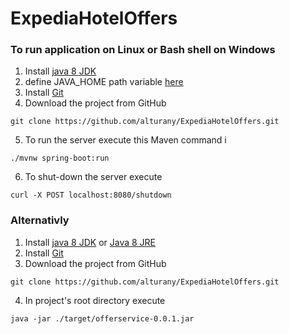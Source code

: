 # ExpediaHotelOffers

### To run application on Linux or Bash shell on Windows
1. Install [java 8 JDK](http://www.oracle.com/technetwork/java/javase/downloads/jdk8-downloads-2133151.html)
1. define JAVA_HOME path variable [here](https://docs.oracle.com/cd/E19182-01/820-7851/inst_cli_jdk_javahome_t/)
1. Install [Git](https://git-scm.com/book/en/v2/Getting-Started-Installing-Git)
1. Download the project from GitHub 
```
git clone https://github.com/alturany/ExpediaHotelOffers.git
```
5. To run the server execute this Maven command i
```
./mvnw spring-boot:run
``` 
6. To shut-down the server execute 
```
curl -X POST localhost:8080/shutdown
```
### Alternativly 
1. Install [java 8 JDK](http://www.oracle.com/technetwork/java/javase/downloads/jdk8-downloads-2133151.html) or [Java 8 JRE](http://www.oracle.com/technetwork/java/javase/downloads/jre8-downloads-2133155.html)
1. Install [Git](https://git-scm.com/book/en/v2/Getting-Started-Installing-Git)
1. Download the project from GitHub 
```
git clone https://github.com/alturany/ExpediaHotelOffers.git
```
4. In project's root directory execute
```
java -jar ./target/offerservice-0.0.1.jar
```

